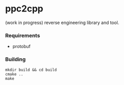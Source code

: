 # ppc2cpp
(work in progress) reverse engineering library and tool.

### Requirements
- protobuf

### Building
```
mkdir build && cd build
cmake ..
make
```
